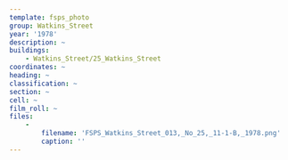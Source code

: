 ```yaml
---
template: fsps_photo
group: Watkins_Street
year: '1978'
description: ~
buildings:
    - Watkins_Street/25_Watkins_Street
coordinates: ~
heading: ~
classification: ~
section: ~
cell: ~
film_roll: ~
files:
    -
        filename: 'FSPS_Watkins_Street_013,_No_25,_11-1-B,_1978.png'
        caption: ''
---
```

